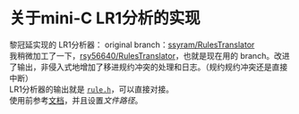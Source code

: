 # 关于mini-C LR1分析的实现

黎冠延实现的 LR1分析器： original branch：[ssyram/RulesTranslator](https://github.com/ssyram/RulesTranslator)   
我稍微加工了一下，[rsy56640/RulesTranslator](https://github.com/rsy56640/RulesTranslator)，也就是现在用的 branch。改进了输出，非侵入式地增加了移进规约冲突的处理和日志。（规约规约冲突还是直接中断）   
LR1分析器的输出就是 [`rule.h`](https://github.com/rsy56640/Mini_C/blob/interpreter/src/rule.h)，可以直接对接。   
使用前参考[文档](https://github.com/rsy56640/RulesTranslator/blob/master/README.md)，并且设置*文件路径*。   